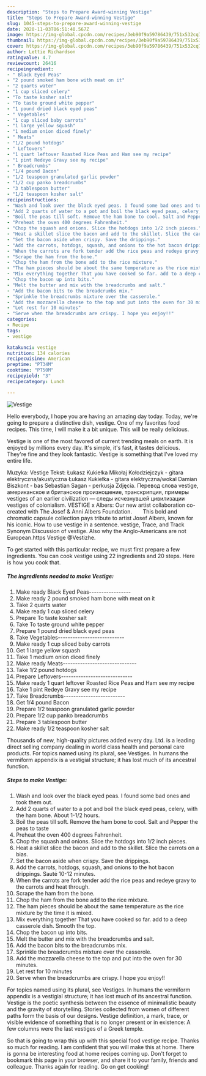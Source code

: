 ```yaml
---
description: "Steps to Prepare Award-winning Vestige"
title: "Steps to Prepare Award-winning Vestige"
slug: 1045-steps-to-prepare-award-winning-vestige
date: 2020-11-03T06:51:40.567Z
image: https://img-global.cpcdn.com/recipes/3eb90f9a59786439/751x532cq70/vestige-recipe-main-photo.jpg
thumbnail: https://img-global.cpcdn.com/recipes/3eb90f9a59786439/751x532cq70/vestige-recipe-main-photo.jpg
cover: https://img-global.cpcdn.com/recipes/3eb90f9a59786439/751x532cq70/vestige-recipe-main-photo.jpg
author: Lettie Richardson
ratingvalue: 4.7
reviewcount: 26416
recipeingredient:
- " Black Eyed Peas"
- "2 pound smoked ham bone with meat on it"
- "2 quarts water"
- "1 cup sliced celery"
- "To taste kosher salt"
- "To taste ground white pepper"
- "1 pound dried black eyed peas"
- " Vegetables"
- "1 cup sliced baby carrots"
- "1 large yellow squash"
- "1 medium onion diced finely"
- " Meats"
- "1/2 pound hotdogs"
- " Leftovers"
- "1 quart leftover Roasted Rice Peas and Ham see my recipe"
- "1 pint Redeye Gravy see my recipe"
- " Breadcrumbs"
- "1/4 pound Bacon"
- "1/2 teaspoon granulated garlic powder"
- "1/2 cup panko breadcrumbs"
- "3 tablespoon butter"
- "1/2 teaspoon kosher salt"
recipeinstructions:
- "Wash and look over the black eyed peas. I found some bad ones and took them out."
- "Add 2 quarts of water to a pot and boil the black eyed peas, celery, with the ham bone. About 1-1/2 hours."
- "Boil the peas till soft. Remove the ham bone to cool. Salt and Pepper the peas to taste"
- "Preheat the oven 400 degrees Fahrenheit."
- "Chop the squash and onions. Slice the hotdogs into 1/2 inch pieces."
- "Heat a skillet slice the bacon and add to the skillet. Slice the carrots on a bias."
- "Set the bacon aside when crispy. Save the drippings."
- "Add the carrots, hotdogs, squash, and onions to the hot bacon drippings. Sauté 10-12 minutes."
- "When the carrots are fork tender add the rice peas and redeye gravy to the carrots and heat through."
- "Scrape the ham from the bone."
- "Chop the ham from the bone add to the rice mixture."
- "The ham pieces should be about the same temperature as the rice mixture by the time it is mixed."
- "Mix everything together That you have cooked so far. add to a deep casserole dish. Smooth the top."
- "Chop the bacon up into bits."
- "Melt the butter and mix with the breadcrumbs and salt."
- "Add the bacon bits to the breadcrumbs mix."
- "Sprinkle the breadcrumbs mixture over the casserole."
- "Add the mozzarella cheese to the top and put into the oven for 30 minutes."
- "Let rest for 10 minutes"
- "Serve when the breadcrumbs are crispy. I hope you enjoy!!"
categories:
- Recipe
tags:
- vestige

katakunci: vestige 
nutrition: 134 calories
recipecuisine: American
preptime: "PT34M"
cooktime: "PT50M"
recipeyield: "3"
recipecategory: Lunch

---
```



![Vestige](https://img-global.cpcdn.com/recipes/3eb90f9a59786439/751x532cq70/vestige-recipe-main-photo.jpg)

Hello everybody, I hope you are having an amazing day today. Today, we're going to prepare a distinctive dish, vestige. One of my favorites food recipes. This time, I will make it a bit unique. This will be really delicious.

Vestige is one of the most favored of current trending meals on earth. It is enjoyed by millions every day. It's simple, it's fast, it tastes delicious. They're fine and they look fantastic. Vestige is something that I've loved my entire life.

Muzyka: Vestige Tekst: Łukasz Kukiełka Mikołaj Kołodziejczyk - gitara elektryczna/akustyczna Łukasz Kukiełka - gitara elektryczna/wokal Damian Biszkont - bas Sebastian Sagan - perkusja Zdjęcia. Перевод слова vestige, американское и британское произношение, транскрипция, примеры vestiges of an earlier civilization — следы исчезнувшей цивилизации vestiges of colonialism. VESTIGE x Albers: Our new artist collaboration co-created with The Josef &amp; Anni Albers Foundation.⁠⠀ ⁠⠀ This bold and chromatic capsule collection pays tribute to artist Josef Albers, known for his iconic. How to use vestige in a sentence. vestige, Trace, and Track Synonym Discussion of vestige. Also why the Anglo-Americans are not European.https Vestige @Vestizhe.


To get started with this particular recipe, we must first prepare a few ingredients. You can cook vestige using 22 ingredients and 20 steps. Here is how you cook that.

<!--inarticleads1-->

##### The ingredients needed to make Vestige:

1. Make ready  Black Eyed Peas-----------------
1. Make ready 2 pound smoked ham bone with meat on it
1. Take 2 quarts water
1. Make ready 1 cup sliced celery
1. Prepare To taste kosher salt
1. Take To taste ground white pepper
1. Prepare 1 pound dried black eyed peas
1. Take  Vegetables---------------------------
1. Make ready 1 cup sliced baby carrots
1. Get 1 large yellow squash
1. Take 1 medium onion diced finely
1. Make ready  Meats------------------------------
1. Take 1/2 pound hotdogs
1. Prepare  Leftovers-----------------------------
1. Make ready 1 quart leftover Roasted Rice Peas and Ham see my recipe
1. Take 1 pint Redeye Gravy see my recipe
1. Take  Breadcrumbs-------------------------
1. Get 1/4 pound Bacon
1. Prepare 1/2 teaspoon granulated garlic powder
1. Prepare 1/2 cup panko breadcrumbs
1. Prepare 3 tablespoon butter
1. Make ready 1/2 teaspoon kosher salt


Thousands of new, high-quality pictures added every day. Ltd. is a leading direct selling company dealing in world class health and personal care products. For topics named using its plural, see Vestiges. In humans the vermiform appendix is a vestigial structure; it has lost much of its ancestral function. 

<!--inarticleads2-->

##### Steps to make Vestige:

1. Wash and look over the black eyed peas. I found some bad ones and took them out.
1. Add 2 quarts of water to a pot and boil the black eyed peas, celery, with the ham bone. About 1-1/2 hours.
1. Boil the peas till soft. Remove the ham bone to cool. Salt and Pepper the peas to taste
1. Preheat the oven 400 degrees Fahrenheit.
1. Chop the squash and onions. Slice the hotdogs into 1/2 inch pieces.
1. Heat a skillet slice the bacon and add to the skillet. Slice the carrots on a bias.
1. Set the bacon aside when crispy. Save the drippings.
1. Add the carrots, hotdogs, squash, and onions to the hot bacon drippings. Sauté 10-12 minutes.
1. When the carrots are fork tender add the rice peas and redeye gravy to the carrots and heat through.
1. Scrape the ham from the bone.
1. Chop the ham from the bone add to the rice mixture.
1. The ham pieces should be about the same temperature as the rice mixture by the time it is mixed.
1. Mix everything together That you have cooked so far. add to a deep casserole dish. Smooth the top.
1. Chop the bacon up into bits.
1. Melt the butter and mix with the breadcrumbs and salt.
1. Add the bacon bits to the breadcrumbs mix.
1. Sprinkle the breadcrumbs mixture over the casserole.
1. Add the mozzarella cheese to the top and put into the oven for 30 minutes.
1. Let rest for 10 minutes
1. Serve when the breadcrumbs are crispy. I hope you enjoy!!


For topics named using its plural, see Vestiges. In humans the vermiform appendix is a vestigial structure; it has lost much of its ancestral function. Vestige is the poetic synthesis between the essence of minimalistic beauty and the gravity of storytelling. Stories collected from women of different paths form the basis of our designs. Vestige definition, a mark, trace, or visible evidence of something that is no longer present or in existence: A few columns were the last vestiges of a Greek temple. 

So that is going to wrap this up with this special food vestige recipe. Thanks so much for reading. I am confident that you will make this at home. There is gonna be interesting food at home recipes coming up. Don't forget to bookmark this page in your browser, and share it to your family, friends and colleague. Thanks again for reading. Go on get cooking!
